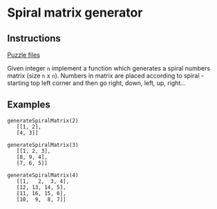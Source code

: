 # Spiral matrix generator

## Instructions

[Puzzle files](.)

Given integer `n` implement a function which generates a spiral numbers matrix (size `n` x `n`). Numbers in matrix are placed according to
spiral - starting top left corner and then go right, down, left, up, right...

## Examples

```
generateSpiralMatrix(2)
   [[1, 2],
   [4, 3]]

generateSpiralMatrix(3)
   [[1, 2, 3],
   [8, 9, 4],
   [7, 6, 5]]

generateSpiralMatrix(4)
   [[1,   2,  3, 4],
   [12, 13, 14, 5],
   [11, 16, 15, 6],
   [10,  9,  8, 7]]
```

